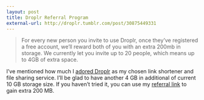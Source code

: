 ```yaml
---
layout: post
title: Droplr Referral Program
external-url: http://droplr.tumblr.com/post/30875449331
---
```

> For every new person you invite to use Droplr, once they’ve registered a free account, we’ll reward both of you with an extra 200mb in storage. We currently let you invite up to 20 people, which means up to 4GB of extra space.

I’ve mentioned how much I [adored Droplr](http://sayzlim.net/making-choice-between-droplr-and-cloudapp/) as my chosen link shortener and file sharing service. I’ll be glad to have another  4 GB in additional of current 10 GB storage size. If you haven’t tried it, you can use my [referral link](https://droplr.com/join/mm888zT9) to gain extra 200 MB.